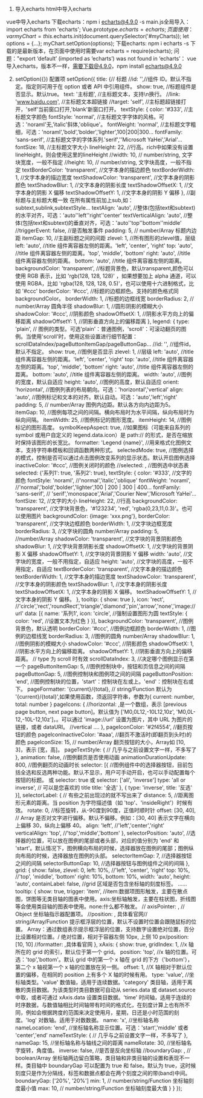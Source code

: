 1. 导入echarts
  html中导入echarts
  <script src="https://cdn.staticfile.org/echarts/4.3.0/echarts.min.js"></script>
  vue中导入echarts
  下载echarts：npm i echarts@4.9.0 -s
  main.js全局导入： import echarts from 'echarts'; Vue.prototype.$echarts = echarts;
  页面使用：
    var myChart = this.$echarts.init(document.querySelector('#myCharts));
    let options = {...};
    myChart.setOption(options);
  下载echarts: npm i echarts -s    下载的是最新版本，在页面中使用时需要var echarts = require(echarts);
  问题："export ‘default’ (imported as ‘echarts’) was not found in ‘echarts’：  vue导入echarts，版本不一样，需要下载@4.9.0，npm install echarts@4.9.0


2. setOption({}) 配置项
setOption({
  title: {// 标题
    //id: '',//组件 ID。默认不指定。指定则可用于在 option 或者 API 中引用组件。
    show: true, //标题组件是否显示。默认true。
    text: '主标题', //主标题文本，支持\n换行。
    //link: 'www.baidu.com', //主标题文本超链接
    //target: 'self', //主标题超链接打开，'self'当前窗口打开,'blank'新窗口打开。
    textStyle: {
      color: '#333', //主标题文字颜色
      fontStyle: 'normal', //主标题文字字体的风格。可选：'noraml'无,'italic'斜体,'oblique'。
      fontWeight: 'normal', //主标题文字粗细，可选：'noraml','bold','bolder','lighter',100|200|300...
      fontFamily: 'sans-serif', //主标题文字的字体系列.'serif',''Microsoft YaHei','Arial'...
      fontSize: 18, //主标题文字大小
      lineHeight: 22, //行高。rich中如果没有设置lineHeight，则会使用这里的lineHeight
      //width: 10, // number/string, 文字块宽度，一般不指定
      //height: 10, // number/string, 文字块高度，一般不指定
      textBorderColor: 'transparent', //文字本身的描边颜色
      textBorderWidth: 1, //文字本身的描边宽度
      textShadowColor: 'transparent', //文字本身的阴影颜色
      textShadowBlur: 1, //文字本身的阴影长度
      textShadowOffsetX: 1, //文字本身的阴影 X 偏移
      textShadowOffsetY: 1, //文字本身的阴影 Y 偏移
    },
    //副标题与主标题大概一致 在所有属性前加上sub,如：subtext,sublink,subtextStyle...
    textAlign: 'auto', //整体(包括text和subtext)的水平对齐，可选：'auto''left''right''center'
    textVerticalAlign: 'auto', //整体(包括text和subtext)的垂直对齐，可选：'auto''top''bottom''middle'
    //triggerEvent: false, //是否触发事件
    padding: 5, // number/Array 标题内边距
    itemGap: 10, //主副标题之间的间距
    zlevel: 1, //所有图形的zlevel值，层级
    left: 'auto', //title 组件离容器左侧的距离。'left', 'center', 'right'
    top: 'auto', //title 组件离容器左侧的距离。'top', 'middle', 'bottom'
    right: 'auto', //title 组件离容器左侧的距离。
    bottom: 'auto', //title 组件离容器左侧的距离。
    backgroundColor: 'transparent', //标题背景色，默认transparent,颜色可以使用 RGB 表示，比如 'rgb(128, 128, 128)' ，如果想要加上 alpha 通道，可以使用 RGBA，比如 'rgba(128, 128, 128, 0.5)'，也可以使用十六进制格式，比如 '#ccc'
    borderColor: '#ccc', //标题的边框颜色。支持的颜色格式同 backgroundColor。
    borderWidth: 1, //标题的边框线宽
    borderRadius: 2, // number/Array 圆角半径
    shadowBlur: 1, //圆形阴影的模糊大小
    shadowColor: '#ccc', //阴影颜色
    shadowOffsetX: 1, //阴影水平方向上的偏移距离
    shadowOffsetY: 1, //阴影垂直方向上的偏移距离
  },
  legend: {
    type: 'plain', // 图例的类型。可选'plain'：普通图例，'scroll'：可滚动翻页的图例。当使用'scroll'时，使用这些设置进行细节配置：scrollDataIndex/pageButtonItemGap/pageButtonGap...
    //id: '', //组件id，默认不指定。
    show: true, //图例是否显示
    zlevel: 1, //层级
    left: 'auto', //title 组件离容器左侧的距离。'left', 'center', 'right'
    top: 'auto', //title 组件离容器左侧的距离。'top', 'middle', 'bottom'
    right: 'auto', //title 组件离容器左侧的距离。
    bottom: 'auto', //title 组件离容器左侧的距离。
    width: 'auto', //图例的宽度，默认自适应
    height: 'auto', //图例的高度，默认自适应
    orient: 'horizontal', //图例列表的布局朝向。可选：'horizontal','vertical'
    align: 'auto', //图例标记和文本的对齐。默认自动。可选：'auto','left','right'
    padding: 5, // number/Array 图例内边距。默认各方向内边距为5。
    itemGap: 10, //图例每项之间的间隔。横向布局时为水平间隔，纵向布局时为纵向间隔。
    itemWidth: 25, //图例标记的图形宽度。
    itemHeight: 14, //图例标记的图形高度。
    symbolKeepAspect: true, //如果图标（可能来自系列的 symbol 或用户自定义的 legend.data.icon）是 path:// 的形式，是否在缩放时保持该图形的长宽比。
    formatter: 'Legend {name}', //用来格式化图例文本，支持字符串模板和回调函数两种形式。
    selectedMode: true, //图例选择的模式，控制是否可以通过点击图例改变系列的显示状态。默认开启图例选择
    inactiveColor: '#ccc', //图例关闭时的颜色
    //selected: , //图例选中状态表 selected: {'系列1': true, '系列2': true},
    textStyle: {
      color: '#333', //文字的颜色
      fontStyle: 'noraml', //'normal','italic','oblique'
      fontWeight: 'noraml', //'normal','bold','bolder','lighter',100 | 200 | 300 | 400...
      fontFamily: 'sans-serif', // 'serif','monospace','Arial','Courier New','Microsoft YaHei'...
      fontSize: 12, //文字的大小
      lineHeight: 22, //行高
      backgroundColor: 'transparent', //文字块背景色，'#123234', 'red', 'rgba(0,23,11,0.3)'。也可以使用图片 backgroundColor: {image: 'xxx.png'},
      borderColor: 'transparent', //文字块边框颜色
      borderWidth: 1, //文字块边框宽度
      borderRadius: 3, //文字块的圆角 number/Array
      padding: 5, //number/Array
      shadowColor: 'transparent', //文字块的背景阴影颜色
      shadowBlur: 1, //文字块背景阴影长度
      shadowOffsetX: 1, //文字块的背景阴影 X 偏移
      shadowOffsetY: 1, //文字块的背景阴影 Y 偏移
      width: 'auto', //文字块的宽度，一般不用指定，自适应
      height: 'auto', //文字块的高度，一般不用指定，自适应
      textBorderColor: 'transparent', //文字本身的描边颜色
      textBorderWidth: 1, //文字本身的描边宽度
      textShadowColor: 'transparent', //文字本身的阴影颜色
      textShadowBlur: 1, //文字本身的阴影长度
      textShadowOffsetX: 1, //文字本身的阴影 X 偏移。
      textShadowOffsetY: 1, //文字本身的阴影 Y 偏移。
    },
    tooltip: {
      show: true
    },
    icon: 'rect', //'circle','rect','roundRect','triangle','diamond','pin','arrow','none','image://url'
    data: [{
      name: '系列1',
      icon: 'circle', //强制设置图形为圆
      textStyle: {
        color: 'red', //设置文本为红色
      }
    }],
    backgroundColor: 'transparent', //图例背景色，默认透明
    borderColor: '#ccc', //图例边框颜色
    borderWidth: 1, //图例的边框线宽
    borderRadius: 3, //图例的圆角 number/Array
    shadowBlur: 1, //图例阴影的模糊大小
    shadowColor: '#ccc', //阴影颜色
    shadowOffsetX: 1, //阴影水平方向上的偏移距离。
    shadowOffsetY: 1, //阴影垂直方向上的偏移距离。
    // type 为  scroll 时有效
    scrollDataIndex: 3, //决定哪个图例显示在第一个
    pageButtonItemGap: 5, //图例控制块中，按钮和页信息之间的间隔
    pageButtonGap: 5, //图例控制块和图例项之间的间隔
    pageButtonPosition: 'end', //图例控制块的位置，'start'：控制块在左或上。'end'：控制块在右或下。
    pageFormatter: '{current}/{total}, // string/Function 默认为 '{current}/{total}',如果使用函数，须返回字符串，参数为{ current: number, total: number }
    pageIcons: {
      //horizontal: ,是一个数组，表示 [previous page button, next page button]。默认值为 ['M0,0L12,-10L12,10z', 'M0,0L-12,-10L-12,10z']，。可以通过 'image://url' 设置为图片，其中 URL 为图片的链接，或者 dataURI。
      //vertical ....
    },
    pageIconColor: '#2f4554', //翻页按钮的颜色
    pageIconInactiveColor: '#aaa', //翻页不激活时(即翻页到头时)的颜色
    pageIconSize: 15, // number/Array 翻页按钮的大小，Array如 [10, 3]，表示 [宽，高]。
    pageTextStyle: {
      // 几乎与之前设置文字一样，不多写了
    },
    animation: false, //图例翻页是否使用动画
    animationDurationUpdate: 800, //图例翻页的动画时长
    selector: [{ //图例组件中的选择器按钮，目前包括全选和反选两种功能。默认不显示，用户可手动开启，也可以手动配置每个按钮的标题。 或 selector: true 或 selector: ['all', 'inverse']
      type: 'all or inverse',
      // 可以是您喜欢的 title
      title: '全选'
    }, {
      type: 'inverse',
      title: '反选'
    }],
    selectorLabel: {
      // 有些之前出现过的就不写出来了
      distance: 5, //距离图形元素的距离。当 position 为字符描述值（如 'top'、'insideRight'）时候有效。
      rotate: 0, //标签旋转，从-90度到90度，正值时顺时针
      offset: [30, 40], // Array 是否对文字进行偏移。默认不偏移。例如：[30, 40] 表示文字在横向上偏移 30，纵向上偏移 40。
      align: 'left', //'left','center','right'
      verticalAlign: 'top', //'top','middle','bottom'
    },
    selectorPosition: 'auto', //选择器的位置，可以放在图例的尾部或者头部，对应的值分别为 'end' 和 'start'。默认情况下，图例横向布局的时候，选择器放在图例的尾部；图例纵向布局的时候，选择器放在图例的头部。
    selectorItemGap: 7, //选择器按钮之间的间隔
    selectorButtonGap: 10, //选择器按钮与图例组件之间的间隔
  },
  grid: {
    show: false,
    zlevel: 0,
    left: 10%, //'left', 'center', 'right'
    top: 10%, //'top', 'middle', 'bottom'
    right: 10%,
    bottom: 10%,
    width: 'auto',
    height: 'auto',
    containLabel: false, //grid 区域是否包含坐标轴的刻度标签。 ......
    tooltip: {
      show: true,
      trigger: 'item', //item:数据项图形触发，主要在散点图，饼图等无类目轴的图表中使用。axis:坐标轴触发，主要在柱状图，折线图等会使用类目轴的图表中使用。none:什么都不触发。
      // axisPointer: , // Object 坐标轴指示器配置项。
      //position: , 具体看官网// string/Array/Function 提示框浮层的位置，默认不设置时位置会跟随鼠标的位置。 Array：通过数组表示提示框浮层的位置，支持数字设置绝对位置，百分比设置相对位置。/ 绝对位置，相对于容器左侧 10px, 上侧 10 px/position: [10, 10] 
      //formatter: ,具体看官网
    },
    xAxis: {
      show: true,
      gridIndex: 1, //x 轴所在的 grid 的索引，默认位于第一个 grid。
      position: 'top', //x 轴的位置。可选：'top','bottom'。默认 grid 中的第一个 x 轴在 grid 的下方（'bottom'），第二个 x 轴视第一个 x 轴的位置放在另一侧。
      offset: 1, //X 轴相对于默认位置的偏移，在相同的 position 上有多个 X 轴的时候有用。
      type: 'value', //坐标轴类型。'value' 数值轴，适用于连续数据。'category' 类目轴，适用于离散的类目数据。为该类型时类目数据可自动从 series.data 或 dataset.source 中取，或者可通过 xAxis.data 设置类目数据。'time' 时间轴，适用于连续的时序数据，与数值轴相比时间轴带有时间的格式化，在刻度计算上也有所不同，例如会根据跨度的范围来决定使用月，星期，日还是小时范围的刻度。'log' 对数轴。适用于对数数据。
      name: 'x', //坐标轴名称
      nameLocation: 'end', //坐标轴名称显示位置。可选：'start','middle' 或者 'center','end'
      nameTextStyle: {
        // 几乎与之前设置文字一样，不多写了
      },
      nameGap: 15, //坐标轴名称与轴线之间的距离
      nameRotate: 30, //坐标轴名字旋转，角度值。
      inverse: false, //是否是反向坐标轴
      //boundaryGap: , // boolean/Array 坐标轴两边留白策略，类目轴和非类目轴的设置和表现不一样。类目轴中 boundaryGap 可以配置为 true 和 false。默认为 true，这时候刻度只是作为分隔线，标签和数据点都会在两个刻度之间的带(band)中间。boundaryGap: ['20%', '20%']
      min: 1, // number/string/Function 坐标轴刻度最小值
      max: 10, // number/string/Function 坐标轴刻度最大值
    }
  }
});